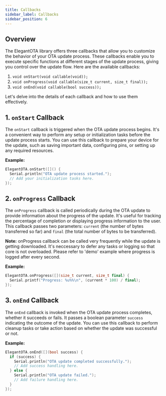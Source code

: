 ```yaml
---
title: Callbacks
sidebar_label: Callbacks
sidebar_position: 6
---
```


## Overview

The ElegantOTA library offers three callbacks that allow you to customize the behavior of your OTA update process. These callbacks enable you to execute specific functions at different stages of the update process, giving you control over the update flow. Here are the available callbacks:

1. `void onStart(void callable(void));`
2. `void onProgress(void callable(size_t current, size_t final));`
3. `void onEnd(void callable(bool success));`

Let's delve into the details of each callback and how to use them effectively.

## 1. `onStart` Callback

The `onStart` callback is triggered when the OTA update process begins. It's a convenient way to perform any setup or initialization tasks before the update process starts. You can use this callback to prepare your device for the update, such as saving important data, configuring pins, or setting up any required resources.

**Example:**

```cpp
ElegantOTA.onStart([]() {
  Serial.println("OTA update process started.");
  // Add your initialization tasks here.
});
```

## 2. `onProgress` Callback

The `onProgress` callback is called periodically during the OTA update to provide information about the progress of the update. It's useful for tracking the percentage of completion or displaying progress information to the user. This callback passes two parameters: `current` (the number of bytes transferred so far) and `final` (the total number of bytes to be transferred).

**Note:** onProgress callback can be called very frequently while the update is getting downloaded. It's neccessary to defer any tasks or logging so that core is not overloaded. Please refer to 'demo' example where progress is logged after every second.

**Example:**

```cpp
ElegantOTA.onProgress([](size_t current, size_t final) {
  Serial.printf("Progress: %u%%\n", (current * 100) / final);
});
```

## 3. `onEnd` Callback

The `onEnd` callback is invoked when the OTA update process completes, whether it succeeds or fails. It passes a boolean parameter `success` indicating the outcome of the update. You can use this callback to perform cleanup tasks or take action based on whether the update was successful or not.

**Example:**

```cpp
ElegantOTA.onEnd([](bool success) {
  if (success) {
    Serial.println("OTA update completed successfully.");
    // Add success handling here.
  } else {
    Serial.println("OTA update failed.");
    // Add failure handling here.
  }
});
```
